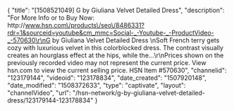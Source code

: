 {
    "title": "[1508521049] G by Giuliana Velvet Detailed Dress",
    "description": "For More Info or to Buy Now: http:\/\/www.hsn.com\/products\/seo\/8486331?rdr=1&sourceid=youtube&cm_mmc=Social-_-Youtube-_-ProductVideo-_-570630\r\nG by Giuliana Velvet Detailed Dress  \nSoft French terry gets cozy with luxurious velvet in this colorblocked dress. The contrast visually creates an hourglass effect at the hips, while the...\r\nPrices shown on the previously recorded video may not represent the current price.  View hsn.com to view the current selling price. HSN Item #570630",
    "channelid": "123179144",
    "videoid": "123178834",
    "date_created": "1507920148",
    "date_modified": "1508372633",
    "type": "captivate",
    "layout": "channelVideo",
    "url": "\/hsn-network\/g-by-giuliana-velvet-detailed-dress\/123179144-123178834"
}